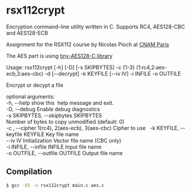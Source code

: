 # rsx112crypt
Encryption command-line utility written in C. Supports RC4,  AES128-CBC and AES128-ECB

Assignment for the RSX112 course by Nicolas Pioch at [CNAM Paris](http://www.cnam-paris.fr)

The AES part is using [tiny-AES128-C library](https://github.com/kokke/tiny-AES128-C)

Usage: rsx112crypt [-h] [-D] [-s SKIPBYTES] -c {1-3} (1:rc4,2:aes-ecb,3:aes-cbc) -d [--decrypt] -k KEYFILE [--iv IV] -i INFILE -o OUTFILE

 Encrypt or decypt a file  

optional arguments:  
-h, --help show this  help message and exit.  
-D, --debug Enable debug diagnostics  
-s SKIPBYTES, --skipbytes SKIPBYTES  
Number of bytes to copy unmodified (default: 0)  
-c , --cipher 1(rc4), 2(aes-ecb), 3(aes-cbc) Cipher to use  
-k KEYFILE, --keyfile KEYFILE  Key file name  
--iv IV Initialization Vector file name (CBC only)  
-i INFILE, --infile INFILE Input file name  
-o OUTFILE, --outfile OUTFILE Output file name  

## Compilation

```bash
$ gcc -O3 -o rsx112crypt main.c aes.c
```